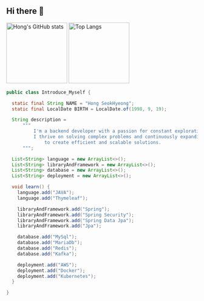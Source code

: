 ## Hi there 👋

<div>
  <img src="https://github-readme-stats.vercel.app/api?username=seokhyeong9171&show_icons=true&theme=radical" alt="Hong's GitHub stats" height="160" />
  <img src="https://github-readme-stats.vercel.app/api/top-langs/?username=seokhyeong9171&layout=compact&theme=radical" alt="Top Langs" height="160" />
</div>


```java
public class Introduce_Myself {

  static final String NAME = "Hong SeokHyeong";
  static final LocalDate BIRTH = LocalDate.of(1998, 9, 19);

  String description =
      """ 
          I'm a backend developer with a passion for constant exploration and learning.
          I thrive on solving complex problems and continuously expanding my knowledge 
              to create efficient and scalable solutions.
      """;

  List<String> language = new ArrayList<>();
  List<String> libraryAndFramework = new ArrayList<>();
  List<String> database = new ArrayList<>();
  List<String> deployment = new ArrayList<>();

  void learn() {
    language.add("JAVA");
    language.add("Thymeleaf");

    libraryAndFramework.add("Spring");
    libraryAndFramework.add("Spring Security");
    libraryAndFramework.add("Spring Data Jpa");
    libraryAndFramework.add("Jpa");

    database.add("MySql");
    database.add("MariaDb");
    database.add("Redis");
    database.add("Kafka");

    deployment.add("AWS");
    deployment.add("Docker");
    deployment.add("Kubernetes");
  }

}
```
